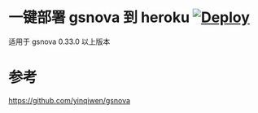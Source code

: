 # 一键部署 gsnova 到 heroku [![Deploy](https://www.herokucdn.com/deploy/button.png)](https://heroku.com/deploy)
适用于 gsnova 0.33.0 以上版本 

# 参考
https://github.com/yinqiwen/gsnova
